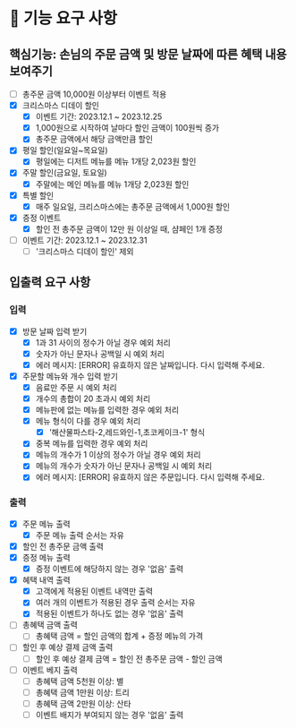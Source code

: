 # 🚀 기능 요구 사항

## 핵심기능: 손님의 주문 금액 및 방문 날짜에 따른 혜택 내용 보여주기

- [ ] 총주문 금액 10,000원 이상부터 이벤트 적용
- [x] 크리스마스 디데이 할인
  - [x] 이벤트 기간: 2023.12.1 ~ 2023.12.25
  - [x] 1,000원으로 시작하여 날마다 할인 금액이 100원씩 증가
  - [x] 총주문 금액에서 해당 금액만큼 할인
- [x] 평일 할인(일요일~목요일)
  - [x] 평일에는 디저트 메뉴를 메뉴 1개당 2,023원 할인
- [x] 주말 할인(금요일, 토요일)
  - [x] 주말에는 메인 메뉴를 메뉴 1개당 2,023원 할인
- [x] 특별 할인
  - [x] 매주 일요일, 크리스마스에는 총주문 금액에서 1,000원 할인
- [x] 증정 이벤트
  - [x] 할인 전 총주문 금액이 12만 원 이상일 때, 샴페인 1개 증정
- [ ] 이벤트 기간: 2023.12.1 ~ 2023.12.31
  - [ ] '크리스마스 디데이 할인' 제외

## 입출력 요구 사항

### 입력

- [x] 방문 날짜 입력 받기
  - [x] 1과 31 사이의 정수가 아닐 경우 예외 처리
  - [x] 숫자가 아닌 문자나 공백일 시 예외 처리
  - [x] 에러 메시지: [ERROR] 유효하지 않은 날짜입니다. 다시 입력해 주세요.
- [x] 주문할 메뉴와 개수 입력 받기
  - [x] 음료만 주문 시 예외 처리
  - [x] 개수의 총합이 20 초과시 예외 처리
  - [x] 메뉴판에 없는 메뉴를 입력한 경우 예외 처리
  - [x] 메뉴 형식이 다를 경우 예외 처리
    - [x] '해산물파스타-2,레드와인-1,초코케이크-1' 형식
  - [x] 중복 메뉴를 입력한 경우 예외 처리
  - [x] 메뉴의 개수가 1 이상의 정수가 아닐 경우 예외 처리
  - [x] 메뉴의 개수가 숫자가 아닌 문자나 공백일 시 예외 처리
  - [x] 에러 메시지: [ERROR] 유효하지 않은 주문입니다. 다시 입력해 주세요.

### 출력

- [x] 주문 메뉴 출력
  - [x] 주문 메뉴 출력 순서는 자유
- [x] 할인 전 총주문 금액 출력
- [x] 증정 메뉴 출력
  - [x] 증정 이벤트에 해당하지 않는 경우 '없음' 출력
- [x] 혜택 내역 출력
  - [x] 고객에게 적용된 이벤트 내역만 출력
  - [x] 여러 개의 이벤트가 적용된 경우 출력 순서는 자유
  - [x] 적용된 이벤트가 하나도 없는 경우 '없음' 출력
- [ ] 총혜택 금액 출력
  - [ ] 총혜택 금액 = 할인 금액의 합계 + 증정 메뉴의 가격
- [ ] 할인 후 예상 결제 금액 출력
  - [ ] 할인 후 예상 결제 금액 = 할인 전 총주문 금액 - 할인 금액
- [ ] 이벤트 베지 출력
  - [ ] 총혜택 금액 5천원 이상: 별
  - [ ] 총혜택 금액 1만원 이상: 트리
  - [ ] 총혜택 금액 2만원 이상: 산타
  - [ ] 이벤트 배지가 부여되지 않는 경우 '없음' 출력
